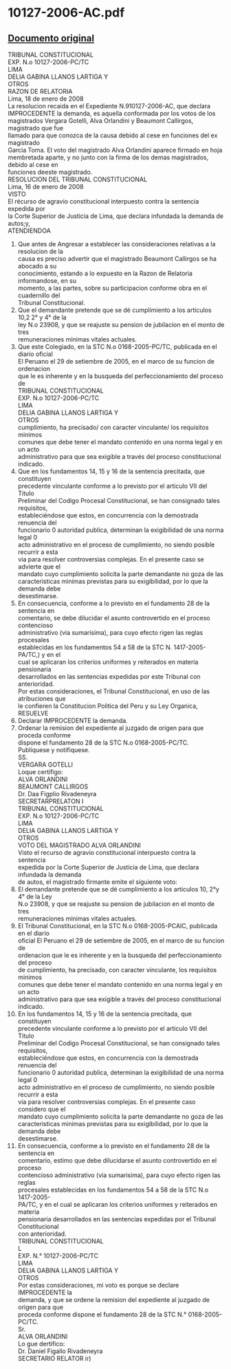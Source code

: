 
10127-2006-AC.pdf
=================
  
[Documento original](https://tc.gob.pe/jurisprudencia/2008/10127-2006-AC.pdf)  
---  
TRIBUNAL CONSTITUCIONAL  
EXP. N.o 10127-2006-PC/TC  
LIMA  
DELIA GABINA LLANOS LARTIGA Y  
OTROS  
RAZON DE RELATORIA  
Lima, 18 de enero de 2008  
La resolucion recaida en el Expediente N.910127-2006-AC, que declara  
IMPROCEDENTE la demanda, es aquella conformada por los votos de los  
magistrados Vergara Gotelli, Alva Orlandini y Beaumont Callirgos, magistrado que fue  
llamado para que conozca de la causa debido al cese en funciones del ex magistrado  
Garcia Toma. El voto del magistrado Alva Orlandini aparece firmado en hoja  
membretada aparte, y no junto con la firma de los demas magistrados, debido al cese en  
funciones deeste magistrado.  
RESOLUCION DEL TRIBUNAL CONSTITUCIONAL  
Lima, 16 de enero de 2008  
VISTO  
El récurso de agravio constitucional interpuesto contra la sentencia expedida por  
la Corte Superior de Justicia de Lima, que declara infundada la demanda de autos;y,  
ATENDIENDOA  
1. Que antes de Angresar a establecer las consideraciones relativas a la resolucion de la  
causa es preciso advertir que el magistrado Beaumont Callirgos se ha abocado a su  
conocimiento, estando a lo expuesto en la Razon de Relatoria informandose, en su  
momento, a las partes, sobre su participacion conforme obra en el cuadernillo del  
Tribunal Constitucional.  
2. Que el demandante pretende que se dé cumplimiento a los articulos 10,2 2° y 4° de la  
ley N.o 23908, y que se reajuste su pension de jubilacion en el monto de tres  
remuneraciones minimas vitales actuales.  
3. Que este Colegiado, en la STC N.o 0168-2005-PC/TC, publicada en el diario oficial  
El Peruano el 29 de setiembre de 2005, en el marco de su funcion de ordenacion  
que le es inherente y en la busqueda del perfeccionamiento del proceso de  
TRIBUNAL CONSTITUCIONAL  
EXP. N.o 10127-2006-PC/TC  
LIMA  
DELIA GABINA LLANOS LARTIGA Y  
OTROS  
cumplimiento, ha precisado/ con caracter vinculante/ los requisitos minimos  
comunes que debe tener el mandato contenido en una norma legal y en un acto  
administrativo para que sea exigible a través del proceso constitucional indicado.  
4. Que en los fundamentos 14, 15 y 16 de la sentencia precitada, que constituyen  
precedente vinculante conforme a lo previsto por el articulo VII del Titulo  
Preliminar del Codigo Procesal Constitucional, se han consignado tales requisitos,  
estableciéndose que estos, en concurrencia con la demostrada renuencia del  
funcionario 0 autoridad publica, determinan la exigibilidad de una norma legal 0  
acto administrativo en el proceso de cumplimiento, no siendo posible recurrir a esta  
via para resolver controversias complejas. En el presente caso se advierte que el  
mandato cuyo cumplimiento solicita la parte demandante no goza de las  
caracteristicas minimas previstas para su exigibilidad, por lo que la demanda debe  
desestimarse.  
5. En consecuencia, conforme a lo previsto en el fundamento 28 de la sentencia en  
comentario, se debe dilucidar el asunto controvertido en el proceso contencioso  
administrativo (via sumarisima), para cuyo efecto rigen las reglas procesales  
establecidas en los fundamentos 54 a 58 de la STC N. 1417-2005-PA/TC,) y en el  
cual se aplicaran los criterios uniformes y reiterados en materia pensionaria  
desarrollados en las sentencias expedidas por este Tribunal con anterioridad.  
Por estas consideraciones, el Tribunal Constitucional, en uso de las atribuciones que  
le confieren la Constitucion Politica del Peru y su Ley Organica,  
RESUELVE  
1. Declarar IMPROCEDENTE la demanda.  
2. Ordenar la remision del expediente al juzgado de origen para que proceda conforme  
dispone el fundamento 28 de la STC N.o 0168-2005-PC/TC.  
Publiquese y notifiquese.  
SS.  
VERGARA GOTELLI  
Loque certifigo:  
ALVA ORLANDINI  
BEAUMONT CALLIRGOS  
Dr. Daa Figplio Rivadeneyra  
SECRETARPRELATON  I  
TRIBUNAL CONSTITUCIONAL  
EXP. N.o 10127-2006-PC/TC  
LIMA  
DELIA GABINA LLANOS LARTIGA Y  
OTROS  
VOTO DEL MAGISTRADO ALVA ORLANDINI  
Visto el recurso de agravio constitucional interpuesto contra la sentencia  
expedida por la Corte Superior de Justicia de Lima, que declara infundada la demanda  
de autos, el magistrado firmante emite el siguiente voto:  
1. El demandante pretende que se dé cumplimiento a los articulos 10, 2°y 4° de la Ley  
N.o 23908, y que se reajuste su pension de jubilacion en el monto de tres  
remuneraciones minimas vitales actuales.  
2. El Tribunal Constitucional, en la STC N.o 0168-2005-PCAIC, publicada en el diario  
oficial El Peruano el 29 de setiembre de 2005, en el marco de su funcion de  
ordenacion que le es inherente y en la busqueda del perfeccionamiento del proceso  
de cumplimiento, ha precisado, con caracter vinculante, los requisitos minimos  
comunes que debe tener el mandato contenido en una norma legal y en un acto  
administrativo para que sea exigible a través del proceso constitucional indicado.  
3. En los fundamentos 14, 15 y 16 de la sentencia precitada, que constituyen  
precedente vinculante conforme a lo previsto por el articulo VII del Titulo  
Preliminar del Codigo Procesal Constitucional, se han consignado tales requisitos,  
estableciéndose que estos, en concurrencia con la demostrada renuencia del  
funcionario 0 autoridad publica, determinan la exigibilidad de una norma legal 0  
acto administrativo en el proceso de cumplimiento, no siendo posible recurrir a esta  
via para resolver controversias complejas. En el presente caso considero que el  
mandato cuyo cumplimiento solicita la parte demandante no goza de las  
caracteristicas minimas previstas para su exigibilidad, por lo que la demanda debe  
desestimarse.  
4. En consecuencia, conforme a lo previsto en el fundamento 28 de la sentencia en  
comentario, estimo que debe dilucidarse el asunto controvertido en el proceso  
contencioso administrativo (via sumarisima), para cuyo efecto rigen las reglas  
procesales establecidas en los fundamentos 54 a 58 de la STC N.o 1417-2005-  
PA/TC, y en el cual se aplicaran los criterios uniformes y reiterados en materia  
pensionaria desarrollados en las sentencias expedidas por el Tribunal Constitucional  
con anterioridad.  
TRIBUNAL CONSTITUCIONAL  
L  
EXP. N.° 10127-2006-PC/TC  
LIMA  
DELIA GABINA LLANOS LARTIGA Y  
OTROS  
Por estas consideraciones, mi voto es porque se declare IMPROCEDENTE la  
demanda, y que se ordene la remision del expediente al juzgado de origen para que  
proceda conforme dispone el fundamento 28 de la STC N.° 0168-2005-PC/TC.  
Sr.  
ALVA ORLANDINI  
Lo gue dertifico:  
Dr. Daniel Figallo Rivadeneyra  
SECRETARIO RELATOR ir)
